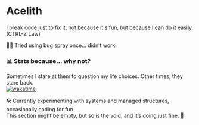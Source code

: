# Acelith

I break code just to fix it, not because it's fun, but because I can do it easily. (CTRL-Z Law) 

🐛💥 Tried using bug spray once... didn’t work.

### 📊 Stats because... why not?
Sometimes I stare at them to question my life choices. Other times, they stare back.  
[![wakatime](https://wakatime.com/badge/user/17828029-daff-4a38-bd4f-d50e3d514f08.svg)](https://wakatime.com/@17828029-daff-4a38-bd4f-d50e3d514f08)

🛠️ Currently experimenting with systems and managed structures, occasionally coding for fun.  
This section might be empty, but so is the void, and it’s doing just fine. 🌌
